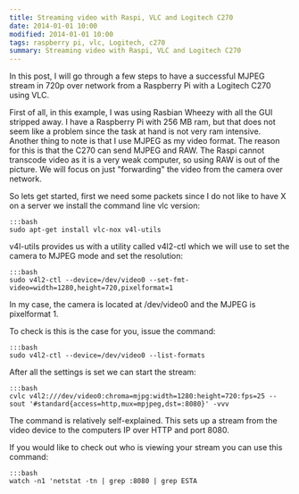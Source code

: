 ```yaml
---
title: Streaming video with Raspi, VLC and Logitech C270
date: 2014-01-01 10:00
modified: 2014-01-01 10:00
tags: raspberry pi, vlc, Logitech, c270
summary: Streaming video with Raspi, VLC and Logitech C270
---
```



In this post, I will go through a few steps to have a successful MJPEG stream in 720p over network from a Raspberry Pi with a Logitech C270 using VLC.

First of all, in this example, I was using Rasbian Wheezy with all the GUI stripped away. I have a Raspberry Pi with 256 MB ram, but that does not seem like a problem since the task at hand is not very ram intensive. Another thing to note is that I use MJPEG as my video format. The reason for this is that the C270 can send MJPEG and RAW. The Raspi cannot transcode video as it is a very weak computer, so using RAW is out of the picture. We will focus on just "forwarding" the video from the camera over network.

So lets get started, first we need some packets since I do not like to have X on a server we install the command line vlc version:

    :::bash
    sudo apt-get install vlc-nox v4l-utils

v4l-utils provides us with a utility called v4l2-ctl which we will use to set the camera to MJPEG mode and set the resolution:

    :::bash
    sudo v4l2-ctl --device=/dev/video0 --set-fmt-video=width=1280,height=720,pixelformat=1

In my case, the camera is located at /dev/video0 and the MJPEG is pixelformat 1.

To check is this is the case for you, issue the command:

    :::bash
    sudo v4l2-ctl --device=/dev/video0 --list-formats

After all the settings is set we can start the stream:

    :::bash
    cvlc v4l2:///dev/video0:chroma=mjpg:width=1280:height=720:fps=25 --sout '#standard{access=http,mux=mpjpeg,dst=:8080}' -vvv

The command is relatively self-explained. This sets up a stream from the video device to the computers IP over HTTP and port 8080.

If you would like to check out who is viewing your stream you can use this command:

    :::bash
    watch -n1 'netstat -tn | grep :8080 | grep ESTA
